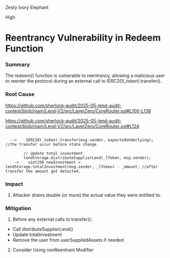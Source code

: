 Zesty Ivory Elephant

High

# Reentrancy Vulnerability in Redeem Function

### Summary

The redeem() function is vulnerable to reentrancy, allowing a malicious user to reenter the protocol during an external call to IERC20(_token).transfer().

### Root Cause

https://github.com/sherlock-audit/2025-05-lend-audit-contest/blob/main/Lend-V2/src/LayerZero/CoreRouter.sol#L100-L138

https://github.com/sherlock-audit/2025-05-lend-audit-contest/blob/main/Lend-V2/src/LayerZero/CoreRouter.sol#L124

```solidity

  -->    IERC20(_token).transfer(msg.sender, expectedUnderlying);   //the transfer occur before state change   

        // Update total investment
        lendStorage.distributeSupplierLend(_lToken, msg.sender);
    ->    uint256 newInvestment = lendStorage.totalInvestment(msg.sender, _lToken) - _amount; //after transfer the amount got detucted.
```

### Impact

1. Attacker drains double (or more) the actual value they were entitled to.

### Mitigation

1. Before any external calls to transfer():
-  Call distributeSupplierLend()
-  Update totalInvestment
-  Remove the user from userSuppliedAssets if needed
2. Consider Using nonReentrant Modifier